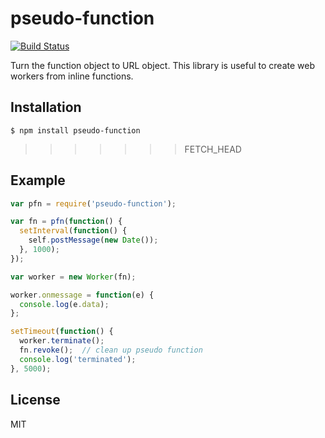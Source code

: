 
# pseudo-function

[![Build Status](https://travis-ci.org/nulltask/pseudo-function.svg)](https://travis-ci.org/nulltask/pseudo-function)

Turn the function object to URL object. This library is useful to create web workers from inline functions.

## Installation

    $ npm install pseudo-function
>>>>>>> FETCH_HEAD

## Example

```js
var pfn = require('pseudo-function');

var fn = pfn(function() {
  setInterval(function() {
    self.postMessage(new Date());
  }, 1000);
});

var worker = new Worker(fn);

worker.onmessage = function(e) {
  console.log(e.data);
};

setTimeout(function() {
  worker.terminate();
  fn.revoke();  // clean up pseudo function
  console.log('terminated');
}, 5000);
```

## License

MIT
